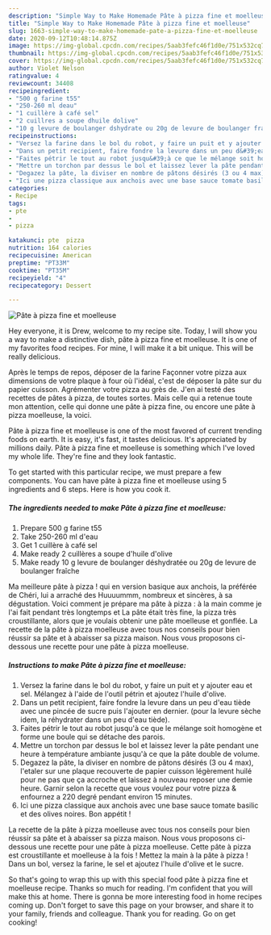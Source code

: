```yaml
---
description: "Simple Way to Make Homemade Pâte à pizza fine et moelleuse"
title: "Simple Way to Make Homemade Pâte à pizza fine et moelleuse"
slug: 1663-simple-way-to-make-homemade-pate-a-pizza-fine-et-moelleuse
date: 2020-09-12T10:48:14.875Z
image: https://img-global.cpcdn.com/recipes/5aab3fefc46f1d0e/751x532cq70/pate-a-pizza-fine-et-moelleuse-photo-principale-de-la-recette.jpg
thumbnail: https://img-global.cpcdn.com/recipes/5aab3fefc46f1d0e/751x532cq70/pate-a-pizza-fine-et-moelleuse-photo-principale-de-la-recette.jpg
cover: https://img-global.cpcdn.com/recipes/5aab3fefc46f1d0e/751x532cq70/pate-a-pizza-fine-et-moelleuse-photo-principale-de-la-recette.jpg
author: Violet Nelson
ratingvalue: 4
reviewcount: 34408
recipeingredient:
- "500 g farine t55"
- "250-260 ml deau"
- "1 cuillère à café sel"
- "2 cuillres a soupe dhuile dolive"
- "10 g levure de boulanger dshydrate ou 20g de levure de boulanger frache"
recipeinstructions:
- "Versez la farine dans le bol du robot, y faire un puit et y ajouter eau et sel. Mélangez à l&#39;aide de l&#39;outil pétrin et ajoutez l&#39;huile d&#39;olive."
- "Dans un petit recipient, faire fondre la levure dans un peu d&#39;eau tiède avec une pincée de sucre puis l&#39;ajouter en dernier. (pour la levure sèche idem, la réhydrater dans un peu d&#39;eau tiède)."
- "Faites pétrir le tout au robot jusqu&#39;à ce que le mélange soit homogène et forme une boule qui se détache des parois."
- "Mettre un torchon par dessus le bol et laissez lever la pâte pendant une heure à température ambiante jusqu&#39;à ce que la pâte double de volume."
- "Degazez la pâte, la diviser en nombre de pâtons désirés (3 ou 4 max), l&#39;etaler sur une plaque recouverte de papier cuisson légèrement huilé pour ne pas que ça accroche et laissez à nouveau reposer une demie heure. Garnir selon la recette que vous voulez pour votre pizza &amp; enfournez a 220 degré pendant environ 15 minutes."
- "Ici une pizza classique aux anchois avec une base sauce tomate basilic et des olives noires. Bon appétit !"
categories:
- Recipe
tags:
- pte
- 
- pizza

katakunci: pte  pizza 
nutrition: 164 calories
recipecuisine: American
preptime: "PT33M"
cooktime: "PT35M"
recipeyield: "4"
recipecategory: Dessert

---
```



![Pâte à pizza fine et moelleuse](https://img-global.cpcdn.com/recipes/5aab3fefc46f1d0e/751x532cq70/pate-a-pizza-fine-et-moelleuse-photo-principale-de-la-recette.jpg)

Hey everyone, it is Drew, welcome to my recipe site. Today, I will show you a way to make a distinctive dish, pâte à pizza fine et moelleuse. It is one of my favorites food recipes. For mine, I will make it a bit unique. This will be really delicious.

Après le temps de repos, déposer de la farine Façonner votre pizza aux dimensions de votre plaque à four où l&#39;idéal, c&#39;est de déposer la pâte sur du papier cuisson. Agrémenter votre pizza au grès de. J&#39;en ai testé des recettes de pâtes à pizza, de toutes sortes. Mais celle qui a retenue toute mon attention, celle qui donne une pâte à pizza fine, ou encore une pâte à pizza moelleuse, la voici.

Pâte à pizza fine et moelleuse is one of the most favored of current trending foods on earth. It is easy, it's fast, it tastes delicious. It's appreciated by millions daily. Pâte à pizza fine et moelleuse is something which I've loved my whole life. They're fine and they look fantastic.


To get started with this particular recipe, we must prepare a few components. You can have pâte à pizza fine et moelleuse using 5 ingredients and 6 steps. Here is how you cook it.

<!--inarticleads1-->

##### The ingredients needed to make Pâte à pizza fine et moelleuse:

1. Prepare 500 g farine t55
1. Take 250-260 ml d&#39;eau
1. Get 1 cuillère à café sel
1. Make ready 2 cuillères a soupe d&#39;huile d&#39;olive
1. Make ready 10 g levure de boulanger déshydratée ou 20g de levure de boulanger fraîche


Ma meilleure pâte à pizza ! qui en version basique aux anchois, la préférée de Chéri, lui a arraché des Huuuummm, nombreux et sincères, à sa dégustation. Voici comment je prépare ma pâte à pizza : à la main comme je l&#39;ai fait pendant très longtemps et La pâte était très fine, la pizza très croustillante, alors que je voulais obtenir une pâte moelleuse et gonflée. La recette de la pâte à pizza moelleuse avec tous nos conseils pour bien réussir sa pâte et à abaisser sa pizza maison. Nous vous proposons ci-dessous une recette pour une pâte à pizza moelleuse. 

<!--inarticleads2-->

##### Instructions to make Pâte à pizza fine et moelleuse:

1. Versez la farine dans le bol du robot, y faire un puit et y ajouter eau et sel. Mélangez à l&#39;aide de l&#39;outil pétrin et ajoutez l&#39;huile d&#39;olive.
1. Dans un petit recipient, faire fondre la levure dans un peu d&#39;eau tiède avec une pincée de sucre puis l&#39;ajouter en dernier. (pour la levure sèche idem, la réhydrater dans un peu d&#39;eau tiède).
1. Faites pétrir le tout au robot jusqu&#39;à ce que le mélange soit homogène et forme une boule qui se détache des parois.
1. Mettre un torchon par dessus le bol et laissez lever la pâte pendant une heure à température ambiante jusqu&#39;à ce que la pâte double de volume.
1. Degazez la pâte, la diviser en nombre de pâtons désirés (3 ou 4 max), l&#39;etaler sur une plaque recouverte de papier cuisson légèrement huilé pour ne pas que ça accroche et laissez à nouveau reposer une demie heure. Garnir selon la recette que vous voulez pour votre pizza &amp; enfournez a 220 degré pendant environ 15 minutes.
1. Ici une pizza classique aux anchois avec une base sauce tomate basilic et des olives noires. Bon appétit !


La recette de la pâte à pizza moelleuse avec tous nos conseils pour bien réussir sa pâte et à abaisser sa pizza maison. Nous vous proposons ci-dessous une recette pour une pâte à pizza moelleuse. Cette pâte à pizza est croustillante et moelleuse à la fois ! Mettez la main à la pâte à pizza ! Dans un bol, versez la farine, le sel et ajoutez l&#39;huile d&#39;olive et le sucre. 

So that's going to wrap this up with this special food pâte à pizza fine et moelleuse recipe. Thanks so much for reading. I'm confident that you will make this at home. There is gonna be more interesting food in home recipes coming up. Don't forget to save this page on your browser, and share it to your family, friends and colleague. Thank you for reading. Go on get cooking!
